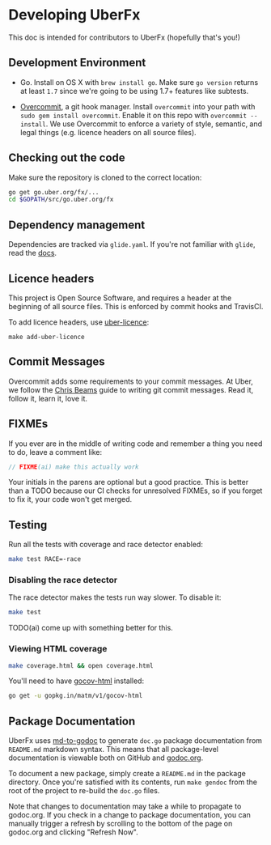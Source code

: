 # Developing UberFx

This doc is intended for contributors to UberFx (hopefully that's you!)

## Development Environment

* Go. Install on OS X with `brew install go`. Make sure `go version` returns at
  least `1.7` since we're going to be using 1.7+ features like subtests.

* [Overcommit](https://github.com/brigade/overcommit), a git hook manager.
  Install `overcommit` into your path with `sudo gem install overcommit`.
  Enable it on this repo with `overcommit --install`.
  We use Overcommit to enforce a variety of style, semantic, and legal things
  (e.g. licence headers on all source files).

## Checking out the code

Make sure the repository is cloned to the correct location:

```bash
go get go.uber.org/fx/...
cd $GOPATH/src/go.uber.org/fx
```

## Dependency management

Dependencies are tracked via `glide.yaml`. If you're not familiar with `glide`,
read the [docs](https://github.com/Masterminds/glide#usage).

## Licence headers

This project is Open Source Software, and requires a header at the beginning of
all source files. This is enforced by commit hooks and TravisCI.

To add licence headers, use
[uber-licence](https://github.com/uber/uber-licence):

```lang=bash
make add-uber-licence
```

## Commit Messages

Overcommit adds some requirements to your commit messages. At Uber, we follow the
[Chris Beams](http://chris.beams.io/posts/git-commit/) guide to writing git
commit messages. Read it, follow it, learn it, love it.

## FIXMEs

If you ever are in the middle of writing code and remember a thing you need to
do, leave a comment like:

```go
// FIXME(ai) make this actually work
```

Your initials in the parens are optional but a good practice. This is better
than a TODO because our CI checks for unresolved FIXMEs, so if you forget to fix
it, your code won't get merged.

## Testing

Run all the tests with coverage and race detector enabled:

```bash
make test RACE=-race
```

### Disabling the race detector

The race detector makes the tests run way slower. To disable it:

```bash
make test
```

TODO(ai) come up with something better for this.

### Viewing HTML coverage

```bash
make coverage.html && open coverage.html
```

You'll need to have [gocov-html](https://github.com/matm/gocov-html) installed:

```bash
go get -u gopkg.in/matm/v1/gocov-html
```

## Package Documentation

UberFx uses [md-to-godoc](https://github.com/sectioneight/md-to-godoc) to
generate `doc.go` package documentation from `README.md` markdown syntax. This
means that all package-level documentation is viewable both on GitHub and
[godoc.org](https://godoc.org/go.uber.org/fx).

To document a new package, simply create a `README.md` in the package directory.
Once you're satisfied with its contents, run `make gendoc` from the root of the
project to re-build the `doc.go` files.

Note that changes to documentation may take a while to propagate to godoc.org.
If you check in a change to package documentation, you can manually trigger a
refresh by scrolling to the bottom of the page on godoc.org and clicking
"Refresh Now".
